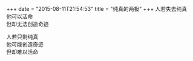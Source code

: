 +++
date = "2015-08-11T21:54:53"
title = "纯真的两极"
+++
人若失去纯真  
他可以活命  
但却无法创造奇迹  
  
人若只剩纯真  
他可能创造奇迹  
但却难以活命  